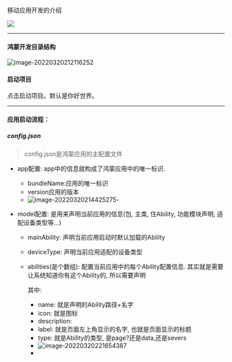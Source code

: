 移动应用开发的介绍



 ![](C:\Users\HP\AppData\Roaming\Typora\typora-user-images\image-20220320161820813.png)



---

#### 鸿蒙开发目录结构

![image-20220320212116252](C:\Users\HP\AppData\Roaming\Typora\typora-user-images\image-20220320212116252.png)



#### 启动项目

点击启动项目。默认是你好世界。





----

#### 应用启动流程：

##### config.json

> config.json是鸿蒙应用的主配置文件

- app配置: app中的信息就构成了鸿蒙应用中的唯一标识.

  - bundleName:应用的唯一标识
  - version应用的版本
  - ![image-20220320214425275](C:\Users\HP\AppData\Roaming\Typora\typora-user-images\image-20220320214425275.png)-

- model配置: 是用来声明当前应用的信息(包, 主类, 住Ability, 功能模块声明, 适配设备类型等...)

  - mainAbility: 声明当前应用启动时默认加载的Ability

  - deviceType: 声明当前应用适配的设备类型

  - abilities(是个数组): 配置当前应用中的每个Ability配置信息.  其实就是需要让系统知道你有这个Ability的, 所以需要声明

    其中:

    - name: 就是声明的Ability路径+名字
    - icon: 就是图标
    - description: 
    - label: 就是页面左上角显示的名字, 也就是页面显示的标题
    - type: 就是Ability的类型, 是page?还是data,还是severs
    - ![image-20220320221654387](C:\Users\HP\AppData\Roaming\Typora\typora-user-images\image-20220320221654387.png)
    - 